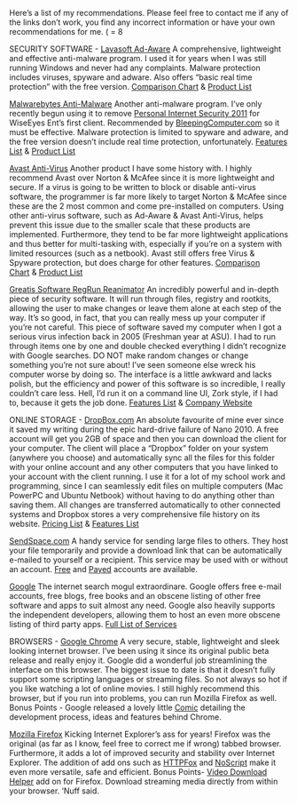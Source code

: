 <html><body><div>
<div>

Here’s a list of my recommendations. Please feel free to contact me if any of the links don’t work, you find any incorrect information or have your own recommendations for me.
( = 8

SECURITY SOFTWARE -
<a href="http://www.lavasoft.com/products/ad_aware_free.php">Lavasoft Ad-Aware</a> A comprehensive, lightweight and effective anti-malware program. I used it for years when I was still running Windows and never had any complaints. Malware protection includes viruses, spyware and adware. Also offers “basic real time protection” with the free version.
<a href="http://www.lavasoft.com/download_and_buy/product_comparison_chart.php">Comparison Chart</a> &amp; <a href="http://www.lavasoft.com/store/index.php">Product List</a>

<a href="http://www.malwarebytes.org/mbam.php">Malwarebytes Anti-Malware</a> Another anti-malware program. I’ve only recently begun using it to remove <a href="http://www.bleepingcomputer.com/virus-removal/remove-personal-internet-security-2011">Personal Internet Security 2011</a> for WiseEyes Ent’s first client. Recommended by <a href="http://www.bleepingcomputer.com/">BleepingComputer.com</a> so it must be effective. Malware protection is limited to spyware and adware, and the free version doesn’t include real time protection, unfortunately.
<a href="http://www.malwarebytes.org/mbam.php">Features List</a> &amp; <a href="http://www.malwarebytes.org/products.php">Product List</a>

<a href="http://download.cnet.com/Avast-Free-Antivirus/3000-2239_4-10019223.html?part=dl-85737&amp;subj=dl&amp;tag=button">Avast Anti-Virus</a> Another product I have some history with. I highly recommend Avast over Norton &amp; McAfee since it is more lightweight and secure. If a virus is going to be written to block or disable anti-virus software, the programmer is far more likely to target Norton &amp; McAfee since these are the 2 most common and come pre-installed on computers. Using other anti-virus software, such as Ad-Aware &amp; Avast Anti-Virus, helps prevent this issue due to the smaller scale that these products are implemented. Furthermore, they tend to be far more lightweight applications and thus better for multi-tasking with, especially if you’re on a system with limited resources (such as a netbook). Avast still offers free Virus &amp; Spyware protection, but does charge for other features. <a href="http://www.avast.com/free-antivirus-download#tab4">Comparison Chart</a> &amp; <a href="http://www.avast.com/products#tab3">Product List</a>

<a href="http://greatis.com/security/reanimator.html">Greatis Software RegRun Reanimator</a> An incredibly powerful and in-depth piece of security software. It will run through files, registry and rootkits, allowing the user to make changes or leave them alone at each step of the way. It’s so good, in fact, that you can really mess up your computer if you’re not careful. This piece of software saved my computer when I got a serious virus infection back in 2005 (Freshman year at ASU). I had to run through items one by one and double checked everything I didn’t recognize with Google searches. DO NOT make random changes or change something you’re not sure about! I’ve seen someone else wreck his computer worse by doing so. The interface is a little awkward and lacks polish, but the efficiency and power of this software is so incredible, I really couldn’t care less. Hell, I’d run it on a command line UI, Zork style, if I had to, because it gets the job done.
<a href="http://greatis.com/security/detail.htm#FULL">Features List</a> &amp; <a href="http://greatis.com/">Company Website</a>

ONLINE STORAGE -
<a href="http://www.dropbox.com/">DropBox.com</a> An absolute favourite of mine ever since it saved my writing during the epic hard-drive failure of Nano 2010. A free account will get you 2GB of space and then you can download the client for your computer. The client will place a “Dropbox” folder on your system (anywhere you choose) and automatically sync all the files for this folder with your online account and any other computers that you have linked to your account with the client running. I use it for a lot of my school work and programming, since I can seamlessly edit files on multiple computers (Mac PowerPC and Ubuntu Netbook) without having to do anything other than saving them. All changes are transferred automatically to other connected systems and Dropbox stores a very comprehensive file history on its website.
<a href="http://www.dropbox.com/pricing">Pricing List</a> &amp; <a href="http://www.dropbox.com/features">Features List</a>

<a href="http://www.sendspace.com/">SendSpace.com</a> A handy service for sending large files to others. They host your file temporarily and provide a download link that can be automatically e-mailed to yourself or a recipient. This service may be used with or without an account.
<a href="http://www.sendspace.com/register.html">Free</a> and <a href="https://www.sendspace.com/premium_upgrade.html">Payed</a> accounts are available.

<a href="http://www.google.com/">Google</a> The internet search mogul extraordinare. Google offers free e-mail accounts, free blogs, free books and an obscene listing of other free software and apps to suit almost any need. Google also heavily supports the independent developers, allowing them to host an even more obscene listing of third party apps.
<a href="http://www.google.com/intl/en/options/">Full List of Services</a>

BROWSERS -
<a href="http://www.google.com/chrome?hl=en&amp;brand=CHMI">Google Chrome</a> A very secure, stable, lightweight and sleek looking internet browser. I’ve been using it since its original public beta release and really enjoy it. Google did a wonderful job streamlining the interface on this browser. The biggest issue to date is that it doesn’t fully support some scripting languages or streaming files. So not always so hot if you like watching a lot of online movies. I still highly recommend this browser, but if you run into problems, you can run Mozilla Firefox as well.
Bonus Points - Google released a lovely little <a href="http://www.google.com/googlebooks/chrome/index.html">Comic</a> detailing the development process, ideas and features behind Chrome.

<a href="http://www.mozilla.com/en-US/firefox/">Mozilla Firefox</a> Kicking Internet Explorer’s ass for years! Firefox was the original (as far as I know, feel free to correct me if wrong) tabbed browser. Furthermore, it adds a lot of improved security and stability over Internet Explorer. The addition of add ons such as <a href="https://addons.mozilla.org/en-us/firefox/addon/httpfox/">HTTPFox</a> and <a href="https://addons.mozilla.org/en-US/firefox/addon/noscript/">NoScript</a> make it even more versatile, safe and efficient.
Bonus Points- <a href="http://www.downloadhelper.net/">Video Download Helper</a> add on for Firefox. Download streaming media directly from within your browser. ‘Nuff said.

 

</div>
</div></body></html>

